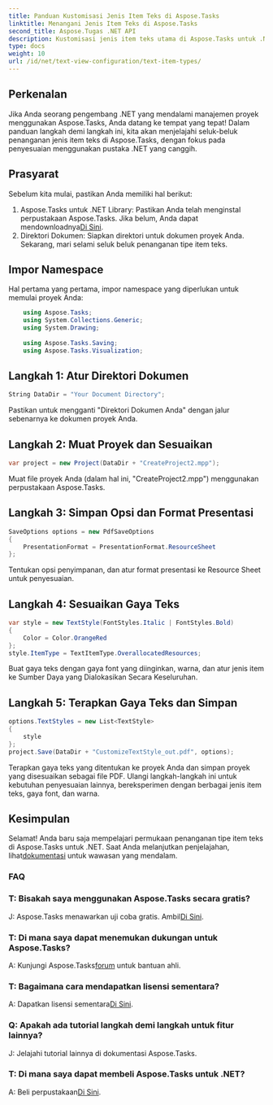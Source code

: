 ```yaml
---
title: Panduan Kustomisasi Jenis Item Teks di Aspose.Tasks
linktitle: Menangani Jenis Item Teks di Aspose.Tasks
second_title: Aspose.Tugas .NET API
description: Kustomisasi jenis item teks utama di Aspose.Tasks untuk .NET dengan panduan langkah demi langkah ini. Tingkatkan permainan manajemen proyek Anda dengan mudah.
type: docs
weight: 10
url: /id/net/text-view-configuration/text-item-types/
---
```

## Perkenalan
Jika Anda seorang pengembang .NET yang mendalami manajemen proyek menggunakan Aspose.Tasks, Anda datang ke tempat yang tepat! Dalam panduan langkah demi langkah ini, kita akan menjelajahi seluk-beluk penanganan jenis item teks di Aspose.Tasks, dengan fokus pada penyesuaian menggunakan pustaka .NET yang canggih.
## Prasyarat
Sebelum kita mulai, pastikan Anda memiliki hal berikut:
1. Aspose.Tasks untuk .NET Library: Pastikan Anda telah menginstal perpustakaan Aspose.Tasks. Jika belum, Anda dapat mendownloadnya[Di Sini](https://releases.aspose.com/tasks/net/).
2. Direktori Dokumen: Siapkan direktori untuk dokumen proyek Anda.
Sekarang, mari selami seluk beluk penanganan tipe item teks.
## Impor Namespace
Hal pertama yang pertama, impor namespace yang diperlukan untuk memulai proyek Anda:
```csharp
    using Aspose.Tasks;
    using System.Collections.Generic;
    using System.Drawing;
    
    using Aspose.Tasks.Saving;
    using Aspose.Tasks.Visualization;
```
## Langkah 1: Atur Direktori Dokumen
```csharp
String DataDir = "Your Document Directory";
```
Pastikan untuk mengganti "Direktori Dokumen Anda" dengan jalur sebenarnya ke dokumen proyek Anda.
## Langkah 2: Muat Proyek dan Sesuaikan
```csharp
var project = new Project(DataDir + "CreateProject2.mpp");
```
Muat file proyek Anda (dalam hal ini, "CreateProject2.mpp") menggunakan perpustakaan Aspose.Tasks.
## Langkah 3: Simpan Opsi dan Format Presentasi
```csharp
SaveOptions options = new PdfSaveOptions
{
    PresentationFormat = PresentationFormat.ResourceSheet
};
```
Tentukan opsi penyimpanan, dan atur format presentasi ke Resource Sheet untuk penyesuaian.
## Langkah 4: Sesuaikan Gaya Teks
```csharp
var style = new TextStyle(FontStyles.Italic | FontStyles.Bold)
{
    Color = Color.OrangeRed
};
style.ItemType = TextItemType.OverallocatedResources;
```
Buat gaya teks dengan gaya font yang diinginkan, warna, dan atur jenis item ke Sumber Daya yang Dialokasikan Secara Keseluruhan.
## Langkah 5: Terapkan Gaya Teks dan Simpan
```csharp
options.TextStyles = new List<TextStyle>
{
    style
};
project.Save(DataDir + "CustomizeTextStyle_out.pdf", options);
```
Terapkan gaya teks yang ditentukan ke proyek Anda dan simpan proyek yang disesuaikan sebagai file PDF.
Ulangi langkah-langkah ini untuk kebutuhan penyesuaian lainnya, bereksperimen dengan berbagai jenis item teks, gaya font, dan warna.
## Kesimpulan
 Selamat! Anda baru saja mempelajari permukaan penanganan tipe item teks di Aspose.Tasks untuk .NET. Saat Anda melanjutkan penjelajahan, lihat[dokumentasi](https://reference.aspose.com/tasks/net/) untuk wawasan yang mendalam.
### FAQ
### T: Bisakah saya menggunakan Aspose.Tasks secara gratis?
 J: Aspose.Tasks menawarkan uji coba gratis. Ambil[Di Sini](https://releases.aspose.com/).
### T: Di mana saya dapat menemukan dukungan untuk Aspose.Tasks?
 A: Kunjungi Aspose.Tasks[forum](https://forum.aspose.com/c/tasks/15) untuk bantuan ahli.
### T: Bagaimana cara mendapatkan lisensi sementara?
 A: Dapatkan lisensi sementara[Di Sini](https://purchase.aspose.com/temporary-license/).
### Q: Apakah ada tutorial langkah demi langkah untuk fitur lainnya?
J: Jelajahi tutorial lainnya di dokumentasi Aspose.Tasks.
### T: Di mana saya dapat membeli Aspose.Tasks untuk .NET?
 A: Beli perpustakaan[Di Sini](https://purchase.aspose.com/buy).